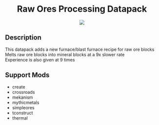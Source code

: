 <center>

# Raw Ores Processing Datapack
![][img]

</center>

## Description

This datapack adds a new furnace/blast furnace recipe for raw ore blocks  
Melts raw ore blocks into mineral blocks at a 9x slower rate  
Experience is also given at 9 times  

## Support Mods

- create
- crossroads
- mekanism
- mythicmetals
- simpleores
- tconstruct
- thermal

[img]: https://raw.githubusercontent.com/Mango-Minecraft-Project/RawOresProcessing-Datapack/main/img/icon/icon%20400x400.png